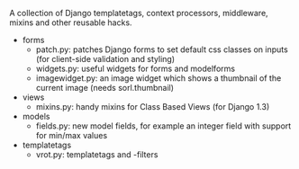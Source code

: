 A collection of Django templatetags, context processors, middleware, mixins and other reusable hacks.

* forms
    - patch.py: patches Django forms to set default css classes on inputs (for client-side validation and styling)
    - widgets.py: useful widgets for forms and modelforms
    - imagewidget.py: an image widget which shows a thumbnail of the current image (needs sorl.thumbnail)
* views
    - mixins.py: handy mixins for Class Based Views (for Django 1.3)
* models
    - fields.py: new model fields, for example an integer field with support for min/max values
* templatetags
    - vrot.py: templatetags and -filters
